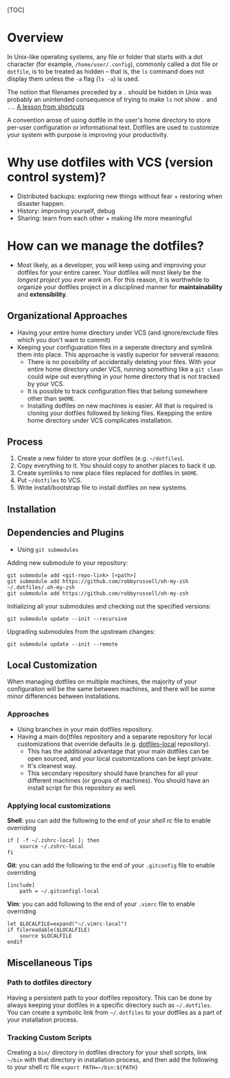 [TOC]

# Overview
In Unix-like operating systems, any file or folder that starts with a dot character (for example, `/home/user/.config`), commonly called a dot file or `dotfile`, is to be treated as hidden – that is, the `ls` command does not display them unless the `-a` flag (`ls -a`) is used.

The notion that filenames preceded by a `.` should be hidden in Unix was probably an unintended consequence of trying to make `ls` not show `.` and` ..`. [A lesson from shortcuts](https://plus.google.com/u/0/+RobPikeTheHuman/posts/R58WgWwN9jp)

A convention arose of using dotfile in the user's home directory to store per-user configuration or informational text. Dotfiles are used to customize your system with purpose is improving your productivity.

# Why use dotfiles with VCS (version control system)?
- Distributed backups: exploring new things without fear + restoring when disaster happen.
- History: improving yourself, debug
- Sharing: learn from each other + making life more meaningful

# How can we manage the dotfiles?
- Most likely, as a developer, you will keep using and improving your dotfiles for your entire career. Your dotfiles will most likely be the *longest project you ever work on*. For this reason, it is worthwhile to organize your dotfiles project in a disciplined manner for **maintainability** and **extensibility**.

## Organizational Approaches
- Having your entire home directory under VCS (and ignore/exclude files which you don't want to commit)
- Keeping your configuaration files in a seperate directory and symlink them into place. This approache is vastly superior for sevveral reasons:
	+ There is no possibility of accidentally deleting your files. With your entire home directory under VCS, running something like a `git clean` could wipe out everything in your home directory that is not tracked by your VCS.
	+ It is possible to track configuration files that belong somewhere other than `$HOME`.
	+ Installing dotfiles on new machines is easier. All that is required is cloning your dotfiles followed by linking files. Keepping the entire home directory under VCS complicates installation.

## Process
1. Create a new folder to store your dotfiles (e.g. `~/dotfiles`).
2. Copy everything to it. You should copy to another places to back it up.
3. Create symlinks to new place files replaced for dotfiles in `$HOME`.
4. Put `~/dotfiles` to VCS.
5. Write install/bootstrap file to install dotfiles on new systems.

## Installation

## Dependencies and Plugins
- Using `git submodules`

Adding new submodule to your repository:

	git submodule add <git-repo-link> [<path>]
	git submodule add https://github.com/robbyrussell/oh-my-zsh ~/.dotfiles/.oh-my-zsh
	git submodule add https://github.com/robbyrussell/oh-my-zsh

Initializing all your submodules and checking out the specified versions:

	git submodule update --init --recursive

Upgrading submodules from the upstream changes:

	git submodule update --init --remote

## Local Customization
When managing dotfiles on multiple machines, the majority of your configuration will be the same between machines, and there will be some minor differences between installations.

### Approaches
- Using branches in your main dotfiles repository.
- Having a main do[tfiles repository and a separate repository for local customizations that override defaults (e.g. [dotfiles-local](https://github.com/anishathalye/dotfiles-local) repository).
	+ This has the additional advantage that your main dotfiles can be open sourced, and your local customizations can be kept private.
	+ It's cleanest way.
	+ This secondary repository should have branches for all your different machines (or groups of machines). You should have an install script for this repository as well.

### Applying local customizations
**Shell**: you can add the following to the end of your *shell rc* file to enable overriding

	if [ -f ~/.zshrc-local ]; then
		source ~/.zshrc-local
	fi

**Git**: you can add the following to the end of your `.gitconfig` file to enable overriding

	[include]
		path = ~/.gitconfigl-local

**Vim**: you can add following to the end of your `.vimrc` file to enable overriding

	let $LOCALFILE=expand("~/.vimrc-local")
	if filereadable($LOCALFILE)
		source $LOCALFILE
	endif

## Miscellaneous Tips
### Path to dotfiles directory
Having a persistent path to your dotfiles repository. This can be done by always keeping your dotfiles in a specific directory such as `~/.dotfiles`. You can create a symbolic link from `~/.dotfiles` to your dotfiles as a part of your installation process.

### Tracking Custom Scripts
Creating a `bin/` directory in dotfiles directory for your shell scripts, link `~/bin` with that directory in installation process, and then add the following to your shell rc file `export PATH=~/bin:${PATH}`
